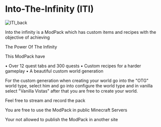 # Into-The-Infinity (ITI)

 ![ITI_back](https://github.com/MBMRMASTAR/Into-The-Infinity/assets/127889810/23e12827-d6ab-4c90-ba5a-543a57ceb8a3)

Into the infinity is a ModPack which has custom items and recipes with the objective of achieving

The Power Of The Infinity


This ModPack have

• Over 12 quest tabs and 300 quests
• Custom recipes for a harder gameplay
• A beautiful custom world generation


For the custom generation when creating your world go into the "OTG" world type, select him and go into configure the world type and in vanilla select "Vanilla Vistas" after that you are free to create your world.


 

Feel free to stream and record the pack

You are free to use the ModPack in public Minecraft Servers

Your not allowed to publish the ModPack in another site

 

 
